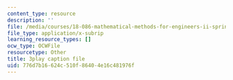```yaml
---
content_type: resource
description: ''
file: /media/courses/18-086-mathematical-methods-for-engineers-ii-spring-2006/776d7b16624c510f86404e16c481976f_XPo4dHK48Nw.vtt
file_type: application/x-subrip
learning_resource_types: []
ocw_type: OCWFile
resourcetype: Other
title: 3play caption file
uid: 776d7b16-624c-510f-8640-4e16c481976f
---
```

